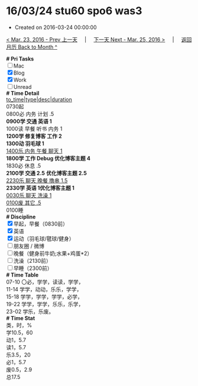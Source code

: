 # 16/03/24 stu60 spo6 was3

- Created on 2016-03-24 00:00:00

[< Mar. 23, 2016 - Prev 上一天](/_archived/lifelogs/2016/03/d23.md) &nbsp; &nbsp; | &nbsp; &nbsp; [下一天 Next - Mar. 25, 2016 >](/_archived/lifelogs/2016/03/d25.md) &nbsp; &nbsp; |  &nbsp; &nbsp; [返回月历 Back to Month ^](/_archived/lifelogs/2016/03/index.md)
<br/><div><b># Pri Tasks</b></div><div><input type="checkbox"/>Mac</div><div><input checked="true" type="checkbox"/>Blog</div><div><input checked="true" type="checkbox"/>Work</div><div><input type="checkbox"/>Unread</div><div><b># Time Detail</b></div><div><u>to_time|type|desc|duration</u></div><div>0730起</div><div>0800必 内务 计划 .5</div><div><b>0900学 交通 英语 1</b></div><div>1000读 早餐 听书 内务 1</div><div><b>1200学 修复博客 工作 2</b></div><div><b>1300动 羽毛球 1</b></div><div><u>1400乐 内务 午餐 聊天 1</u></div><div><b>1800学 工作 Debug 优化博客主题 4</b></div><div>1830必 休息 .5</div><div><b>2100学 交通 2.5</b> <b>优化博客主题 2.5</b></div><div><u>2230乐 聊天 晚餐 撸串 1.5</u></div><div><b>2330学 英语 1</b><b>优化博客主题 1</b></div><div><u>0030乐 聊天 洗澡 1</u></div><div><u>0100废 其它 .5</u></div><div>0100睡</div><div><b># Discipline</b></div><div><input checked="true" type="checkbox"/>早起，早餐（0830前）</div><div><input checked="true" type="checkbox"/>英语</div><div><input checked="true" type="checkbox"/>运动（羽毛球/毽球/健身）</div><div><input type="checkbox"/>朋友圈 / 微博</div><div><input type="checkbox"/>晚餐（健身前牛奶;水果+鸡蛋*2）</div><div><input type="checkbox"/>洗澡（2130前）</div><div><input type="checkbox"/>早睡（2300前）</div><div><b># Time Table</b></div><div>07-10 〇必，学学，读读，学学，</div><div>11-14 学学，动动，乐乐，学学，</div><div>15-18 学学，学学，学学，必学，</div><div>19-22 学学，学学，乐乐，乐学，</div><div>23-02 学乐，乐废。</div><div><b># Time Stat</b></div><div>类，时，%</div><div>学10.5，60</div><div>动1，5.7</div><div>读1，5.7</div><div>乐3.5，20</div><div>必1，5.7</div><div>废0.5，2.9</div><div>总17.5</div>
